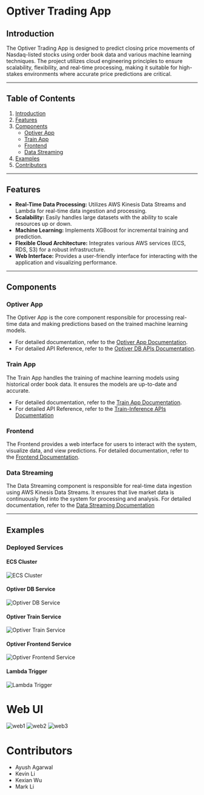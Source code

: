 # Optiver Trading App

## Introduction

The Optiver Trading App is designed to predict closing price movements of Nasdaq-listed stocks using order book data and various machine learning techniques. The project utilizes cloud engineering principles to ensure scalability, flexibility, and real-time processing, making it suitable for high-stakes environments where accurate price predictions are critical.

---

## Table of Contents

1. [Introduction](#introduction)
2. [Features](#features)
3. [Components](#components)
   - [Optiver App](#optiver-app)
   - [Train App](#train-app)
   - [Frontend](#frontend)
   - [Data Streaming](#data-streaming)
4. [Examples](#examples)
5. [Contributors](#contributors)
---

## Features

- **Real-Time Data Processing:** Utilizes AWS Kinesis Data Streams and Lambda for real-time data ingestion and processing.
- **Scalability:** Easily handles large datasets with the ability to scale resources up or down.
- **Machine Learning:** Implements XGBoost for incremental training and prediction.
- **Flexible Cloud Architecture:** Integrates various AWS services (ECS, RDS, S3) for a robust infrastructure.
- **Web Interface:** Provides a user-friendly interface for interacting with the application and visualizing performance.
---
## Components

### Optiver App

The Optiver App is the core component responsible for processing real-time data and making predictions based on the trained machine learning models. 
- For detailed documentation, refer to the [Optiver App Documentation](docs/optiver_app.md).
- For detailed API Reference, refer to the [Optiver DB APIs Documentation](docs/db-apis.md).

### Train App

The Train App handles the training of machine learning models using historical order book data. It ensures the models are up-to-date and accurate. 
- For detailed documentation, refer to the [Train App Documentation](docs/train_app.md).
- For detailed API Reference, refer to the [Train-Inference APIs Documentation](docs/train-apis.md)

### Frontend

The Frontend provides a web interface for users to interact with the system, visualize data, and view predictions. For detailed documentation, refer to the [Frontend Documentation](docs/frontend.md).

### Data Streaming

The Data Streaming component is responsible for real-time data ingestion using AWS Kinesis Data Streams. It ensures that live market data is continuously fed into the system for processing and analysis. For detailed documentation, refer to the [Data Streaming Documentation](docs/data_streaming.md)

---

## Examples

### Deployed Services

#### ECS Cluster
![ECS Cluster](images/ecs_cluster.png)

#### Optiver DB Service
![Optiver DB Service](images/optiver_db_service.png)

#### Optiver Train Service
![Optiver Train Service](images/optiver_train_service.png)

#### Optiver Frontend Service
![Optiver Frontend Service](images/optiver_frontend_service.png)


#### Lambda Trigger
![Lambda Trigger](images/lambda_trigger.png)

# Web UI 

![web1](images/web_part1.png)
![web2](images/web_part2.png)
![web3](images/web_part3.png)


# Contributors
- Ayush Agarwal
- Kevin Li
- Kexian Wu
- Mark Li

